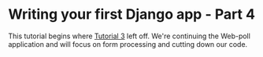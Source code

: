 # Writing your first Django app - Part 4

This tutorial begins where [Tutorial 3](https://github.com/AndrewSRea/My_Learning_Port_II/tree/main/Django/Django_App_Part_3#writing-your-first-django-app---part-3) left off. We're continuing the Web-poll application and will focus on form processing and cutting down our code.
